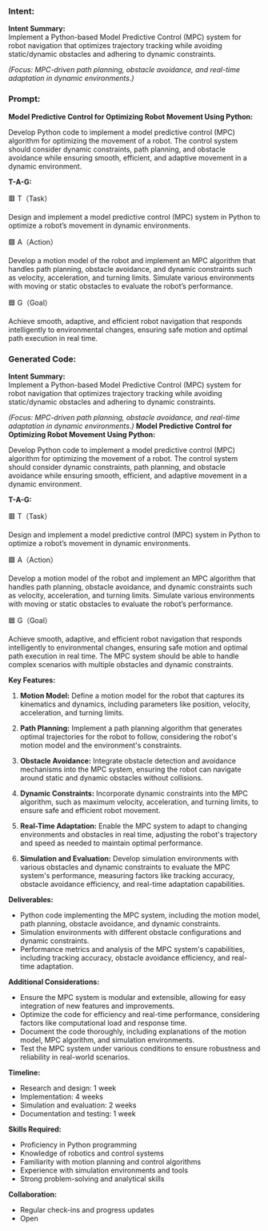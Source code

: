 ### Intent:
**Intent Summary:**  
Implement a Python-based Model Predictive Control (MPC) system for robot navigation that optimizes trajectory tracking while avoiding static/dynamic obstacles and adhering to dynamic constraints.  

*(Focus: MPC-driven path planning, obstacle avoidance, and real-time adaptation in dynamic environments.)*

### Prompt:
**Model Predictive Control for Optimizing Robot Movement Using Python:**

Develop Python code to implement a model predictive control (MPC) algorithm for optimizing the movement of a robot. The control system should consider dynamic constraints, path planning, and obstacle avoidance while ensuring smooth, efficient, and adaptive movement in a dynamic environment.

**T-A-G:**

🟥 T（Task）

Design and implement a model predictive control (MPC) system in Python to optimize a robot’s movement in dynamic environments.

🟩 A（Action）

Develop a motion model of the robot and implement an MPC algorithm that handles path planning, obstacle avoidance, and dynamic constraints such as velocity, acceleration, and turning limits. Simulate various environments with moving or static obstacles to evaluate the robot’s performance.

🟦 G（Goal）

Achieve smooth, adaptive, and efficient robot navigation that responds intelligently to environmental changes, ensuring safe motion and optimal path execution in real time.

### Generated Code:
**Intent Summary:**  
Implement a Python-based Model Predictive Control (MPC) system for robot navigation that optimizes trajectory tracking while avoiding static/dynamic obstacles and adhering to dynamic constraints.  

*(Focus: MPC-driven path planning, obstacle avoidance, and real-time adaptation in dynamic environments.)*
**Model Predictive Control for Optimizing Robot Movement Using Python:**

Develop Python code to implement a model predictive control (MPC) algorithm for optimizing the movement of a robot. The control system should consider dynamic constraints, path planning, and obstacle avoidance while ensuring smooth, efficient, and adaptive movement in a dynamic environment.

**T-A-G:**

🟥 T（Task）

Design and implement a model predictive control (MPC) system in Python to optimize a robot’s movement in dynamic environments.

🟩 A（Action）

Develop a motion model of the robot and implement an MPC algorithm that handles path planning, obstacle avoidance, and dynamic constraints such as velocity, acceleration, and turning limits. Simulate various environments with moving or static obstacles to evaluate the robot’s performance.

🟦 G（Goal）

Achieve smooth, adaptive, and efficient robot navigation that responds intelligently to environmental changes, ensuring safe motion and optimal path execution in real time. The MPC system should be able to handle complex scenarios with multiple obstacles and dynamic constraints.

**Key Features:**

1. **Motion Model:** Define a motion model for the robot that captures its kinematics and dynamics, including parameters like position, velocity, acceleration, and turning limits.

2. **Path Planning:** Implement a path planning algorithm that generates optimal trajectories for the robot to follow, considering the robot's motion model and the environment's constraints.

3. **Obstacle Avoidance:** Integrate obstacle detection and avoidance mechanisms into the MPC system, ensuring the robot can navigate around static and dynamic obstacles without collisions.

4. **Dynamic Constraints:** Incorporate dynamic constraints into the MPC algorithm, such as maximum velocity, acceleration, and turning limits, to ensure safe and efficient robot movement.

5. **Real-Time Adaptation:** Enable the MPC system to adapt to changing environments and obstacles in real time, adjusting the robot's trajectory and speed as needed to maintain optimal performance.

6. **Simulation and Evaluation:** Develop simulation environments with various obstacles and dynamic constraints to evaluate the MPC system's performance, measuring factors like tracking accuracy, obstacle avoidance efficiency, and real-time adaptation capabilities.

**Deliverables:**

- Python code implementing the MPC system, including the motion model, path planning, obstacle avoidance, and dynamic constraints.
- Simulation environments with different obstacle configurations and dynamic constraints.
- Performance metrics and analysis of the MPC system's capabilities, including tracking accuracy, obstacle avoidance efficiency, and real-time adaptation.

**Additional Considerations:**

- Ensure the MPC system is modular and extensible, allowing for easy integration of new features and improvements.
- Optimize the code for efficiency and real-time performance, considering factors like computational load and response time.
- Document the code thoroughly, including explanations of the motion model, MPC algorithm, and simulation environments.
- Test the MPC system under various conditions to ensure robustness and reliability in real-world scenarios.

**Timeline:**

- Research and design: 1 week
- Implementation: 4 weeks
- Simulation and evaluation: 2 weeks
- Documentation and testing: 1 week

**Skills Required:**

- Proficiency in Python programming
- Knowledge of robotics and control systems
- Familiarity with motion planning and control algorithms
- Experience with simulation environments and tools
- Strong problem-solving and analytical skills

**Collaboration:**

- Regular check-ins and progress updates
- Open
